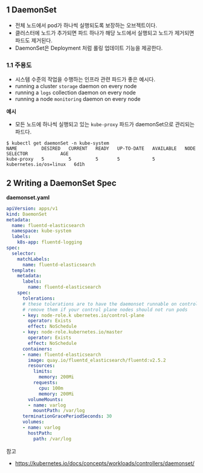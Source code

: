 ## 1 DaemonSet

- 전체 노드에서 pod가 하나씩 실행되도록 보장하는 오브젝트이다.
- 클러스터에 노드가 추가되면 파드 하나가 해당 노드에서 실행되고 노드가 제거되면 파드도 제거된다.
- DaemonSet은 Deployment 처럼 롤링 업데이트 기능을 제공한다.



### 1.1 주용도

- 시스템 수준의 작업을 수행하는 인프라 관련 파드가 좋은 예시다.
- running a cluster `storage` daemon on every node
- running a `logs` collection daemon on every node
- running a node `monitoring` daemon on every node



**예시**

- 모든 노드에 하나씩 실행되고 있는 `kube-proxy` 파드가 daemonSet으로 관리되는 파드다.

```
$ kubectl get daemonSet -n kube-system
NAME         DESIRED   CURRENT   READY   UP-TO-DATE   AVAILABLE   NODE SELECTOR            AGE
kube-proxy   5         5         5       5            5           kubernetes.io/os=linux   6d1h
```



## 2 Writing a DaemonSet Spec

**daemonset.yaml**

```yaml
apiVersion: apps/v1
kind: DaemonSet
metadata:
  name: fluentd-elasticsearch
  namespace: kube-system
  labels:
    k8s-app: fluentd-logging
spec:
  selector:
    matchLabels:
      name: fluentd-elasticsearch
  template:
    metadata:
      labels:
        name: fluentd-elasticsearch
    spec:
      tolerations:
      # these tolerations are to have the daemonset runnable on control plane nodes
      # remove them if your control plane nodes should not run pods
      - key: node-role.k ubernetes.io/control-plane
        operator: Exists
        effect: NoSchedule
      - key: node-role.kubernetes.io/master
        operator: Exists
        effect: NoSchedule
      containers:
      - name: fluentd-elasticsearch
        image: quay.io/fluentd_elasticsearch/fluentd:v2.5.2
        resources:
          limits:
            memory: 200Mi
          requests:
            cpu: 100m
            memory: 200Mi
        volumeMounts:
        - name: varlog
          mountPath: /var/log
      terminationGracePeriodSeconds: 30
      volumes:
      - name: varlog
        hostPath:
          path: /var/log
```



참고

- https://kubernetes.io/docs/concepts/workloads/controllers/daemonset/